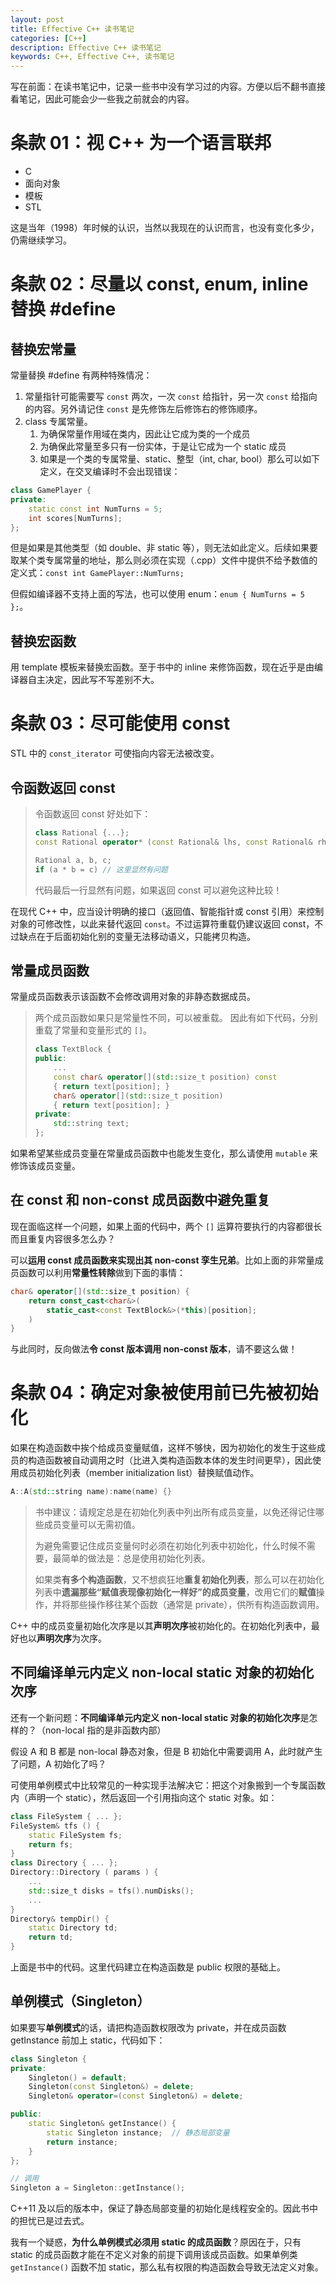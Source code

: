```yaml
---
layout: post
title: Effective C++ 读书笔记
categories: [C++]
description: Effective C++ 读书笔记
keywords: C++, Effective C++, 读书笔记
---
```


写在前面：在读书笔记中，记录一些书中没有学习过的内容。方便以后不翻书直接看笔记，因此可能会少一些我之前就会的内容。

# 条款 01：视 C++ 为一个语言联邦

- C
- 面向对象
- 模板
- STL

这是当年（1998）年时候的认识，当然以我现在的认识而言，也没有变化多少，仍需继续学习。

# 条款 02：尽量以 const, enum, inline 替换 #define

## 替换宏常量

常量替换 #define 有两种特殊情况：

1. 常量指针可能需要写 `const` 两次，一次 `const` 给指针，另一次 `const` 给指向的内容。另外请记住 `const` 是先修饰左后修饰右的修饰顺序。
2. class 专属常量。
    1. 为确保常量作用域在类内，因此让它成为类的一个成员
    2. 为确保此常量至多只有一份实体，于是让它成为一个 static 成员
    3. 如果是一个类的专属常量、static、整型（int, char, bool）那么可以如下定义，在交叉编译时不会出现错误：

```cpp
class GamePlayer {
private:
    static const int NumTurns = 5;
    int scores[NumTurns];
};
```
但是如果是其他类型（如 double、非 static 等），则无法如此定义。后续如果要取某个类专属常量的地址，那么则必须在实现（.cpp）文件中提供不给予数值的定义式：`const int GamePlayer::NumTurns;`

但假如编译器不支持上面的写法，也可以使用 enum：`enum { NumTurns = 5 };`。

## 替换宏函数

用 template 模板来替换宏函数。至于书中的 inline 来修饰函数，现在近乎是由编译器自主决定，因此写不写差别不大。

# 条款 03：尽可能使用 const

STL 中的 `const_iterator` 可使指向内容无法被改变。

## 令函数返回 const

> 令函数返回 const 好处如下：
> ```cpp
> class Rational {...};
> const Rational operator* (const Rational& lhs, const Rational& rhs);
> 
> Rational a, b, c;
> if (a * b = c) // 这里显然有问题
> ```
> 代码最后一行显然有问题，如果返回 const 可以避免这种比较！

在现代 C++ 中，应当设计明确的接口（返回值、智能指针或 const 引用）来控制对象的可修改性，以此来替代返回 `const`。不过运算符重载仍建议返回 const，不过缺点在于后面初始化别的变量无法移动语义，只能拷贝构造。

## 常量成员函数

常量成员函数表示该函数不会修改调用对象的非静态数据成员。

> 两个成员函数如果只是常量性不同，可以被重载。
> 因此有如下代码，分别重载了常量和变量形式的 `[]`。
> ```cpp
> class TextBlock {
> public:
>     ...
>     const char& operator[](std::size_t position) const 
>     { return text[position]; }
>     char& operator[](std::size_t position) 
>     { return text[position]; }
> private:
>     std::string text;
> };
> ```

如果希望某些成员变量在常量成员函数中也能发生变化，那么请使用 `mutable` 来修饰该成员变量。

## 在 const 和 non-const 成员函数中避免重复

现在面临这样一个问题，如果上面的代码中，两个 `[]` 运算符要执行的内容都很长而且重复内容很多怎么办？

可以**运用 const 成员函数来实现出其 non-const 孪生兄弟**。比如上面的非常量成员函数可以利用**常量性转除**做到下面的事情：

```cpp
char& operator[](std::size_t position) {
    return const_cast<char&>(
        static_cast<const TextBlock&>(*this)[position];
    )
}
```

与此同时，反向做法**令 const 版本调用 non-const 版本**，请不要这么做！

# 条款 04：确定对象被使用前已先被初始化

如果在构造函数中挨个给成员变量赋值，这样不够快，因为初始化的发生于这些成员的构造函数被自动调用之时（比进入类构造函数本体的发生时间更早），因此使用成员初始化列表（member initialization list）替换赋值动作。

```cpp
A::A(std::string name):name(name) {}
```

> 书中建议：请规定总是在初始化列表中列出所有成员变量，以免还得记住哪些成员变量可以无需初值。
>
> 为避免需要记住成员变量何时必须在初始化列表中初始化，什么时候不需要，最简单的做法是：总是使用初始化列表。
>
> 如果类**有多个构造函数**，又不想疯狂地**重复初始化列表**，那么可以在初始化列表中**遗漏那些“赋值表现像初始化一样好”的成员变量**，改用它们的**赋值**操作，并将那些操作移往某个函数（通常是 private），供所有构造函数调用。

C++ 中的成员变量初始化次序是以其**声明次序**被初始化的。在初始化列表中，最好也以**声明次序**为次序。

## 不同编译单元内定义 non-local static 对象的初始化次序

还有一个新问题：**不同编译单元内定义 non-local static 对象的初始化次序**是怎样的？（non-local 指的是非函数内部）

假设 A 和 B 都是 non-local 静态对象，但是 B 初始化中需要调用 A，此时就产生了问题，A 初始化了吗？

可使用单例模式中比较常见的一种实现手法解决它：把这个对象搬到一个专属函数内（声明一个 static），然后返回一个引用指向这个 static 对象。如：

```cpp
class FileSystem { ... };
FileSystem& tfs () {
    static FileSystem fs;
    return fs;
}
class Directory { ... };
Directory::Directory ( params ) {
    ...
    std::size_t disks = tfs().numDisks();
    ...
}
Directory& tempDir() {
    static Directory td;
    return td;
}
```

上面是书中的代码。这里代码建立在构造函数是 public 权限的基础上。

## 单例模式（Singleton）

如果要写**单例模式**的话，请把构造函数权限改为 private，并在成员函数 getInstance 前加上 static，代码如下：

```cpp
class Singleton {
private:
    Singleton() = default;
    Singleton(const Singleton&) = delete;
    Singleton& operator=(const Singleton&) = delete;

public:
    static Singleton& getInstance() {
        static Singleton instance;  // 静态局部变量
        return instance;
    }
};

// 调用
Singleton a = Singleton::getInstance();
```

C++11 及以后的版本中，保证了静态局部变量的初始化是线程安全的。因此书中的担忧已是过去式。

我有一个疑惑，**为什么单例模式必须用 static 的成员函数**？原因在于，只有 static 的成员函数才能在不定义对象的前提下调用该成员函数。如果单例类 `getInstance()` 函数不加 static，那么私有权限的构造函数会导致无法定义对象。